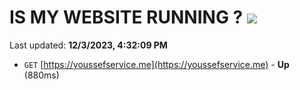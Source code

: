 # IS MY WEBSITE RUNNING ? [![](https://img.shields.io/static/v1?label=Sponsor&message=%E2%9D%A4&logo=GitHub&color=%23fe8e86)](https://github.com/sponsors/<username>)

Last updated: **12/3/2023, 4:32:09 PM**

- `GET` [https://youssefservice.me](https://youssefservice.me) - **Up** (880ms)
